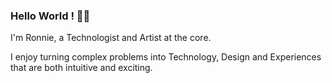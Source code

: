 ### Hello World ! 👋🏽
I'm Ronnie, a Technologist and Artist at the core. 

I enjoy turning complex problems into Technology, Design and Experiences that are both intuitive and exciting. 
